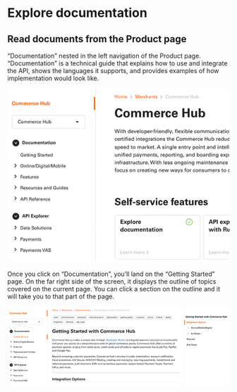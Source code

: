 # Explore documentation
## Read documents from the Product page
“Documentation” nested in the left navigation of the Product page. “Documentation” is a technical guide that explains how to use and integrate the API, shows the languages it supports, and provides examples of how implementation would look like. 

![product_documentation_4](https://github.com/Fiserv/developer-studio-support/blob/develop/assets/images/product_documentation_4.png)

Once you click on “Documentation”, you’ll land on the “Getting Started” page. On the far right side of the screen, it displays the outline of topics covered on the current page. You can click a section on the outline and it will take you to that part of the page.  

![product_documentation_5](https://github.com/Fiserv/developer-studio-support/blob/develop/assets/images/product_documentation_5.png)


